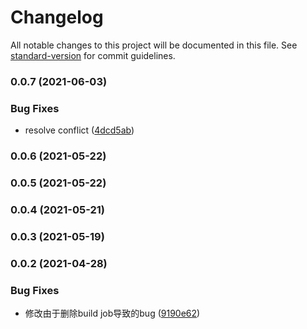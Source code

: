 # Changelog

All notable changes to this project will be documented in this file. See [standard-version](https://github.com/conventional-changelog/standard-version) for commit guidelines.

### 0.0.7 (2021-06-03)


### Bug Fixes

* resolve conflict ([4dcd5ab](https://github.com/cool-fe/eslint-config-winex/commit/4dcd5abaaf1a55550b53c4ebf5654d13d42dc3bd))

### 0.0.6 (2021-05-22)

### 0.0.5 (2021-05-22)

### 0.0.4 (2021-05-21)

### 0.0.3 (2021-05-19)

### 0.0.2 (2021-04-28)


### Bug Fixes

* 修改由于删除build job导致的bug ([9190e62](https://github.com/cool-fe/eslint-config-winex/commit/9190e624cd91cf2a2465be133aff77c97604af16))
